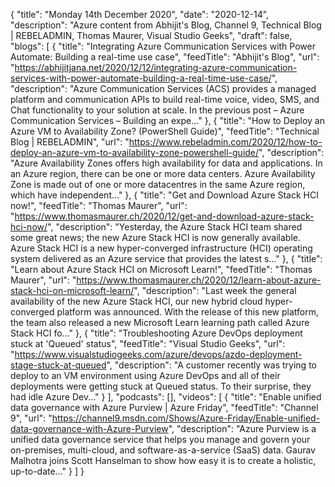 {
  "title": "Monday 14th December 2020",
  "date": "2020-12-14",
  "description": "Azure content from Abhijit's Blog, Channel 9, Technical Blog | REBELADMIN, Thomas Maurer, Visual Studio Geeks",
  "draft": false,
  "blogs": [
    {
      "title": "Integrating Azure Communication Services with Power Automate: Building a real-time use case",
      "feedTitle": "Abhijit's Blog",
      "url": "https://abhijitjana.net/2020/12/12/integrating-azure-communication-services-with-power-automate-building-a-real-time-use-case/",
      "description": "Azure Communication Services (ACS) provides a managed platform and communication APIs to build real-time voice, video, SMS, and Chat functionality to your solution at scale. In the previous post – Azure Communication Services – Building an expe..."
    },
    {
      "title": "How to Deploy an Azure VM to Availability Zone? (PowerShell Guide)",
      "feedTitle": "Technical Blog | REBELADMIN",
      "url": "https://www.rebeladmin.com/2020/12/how-to-deploy-an-azure-vm-to-availability-zone-powershell-guide/",
      "description": "Azure Availability Zones offers high availability for data and applications. In an Azure region, there can be one or more data centers. Azure Availability Zone is made out of one or more datacentres in the same Azure region, which have independent..."
    },
    {
      "title": "Get and Download Azure Stack HCI now!",
      "feedTitle": "Thomas Maurer",
      "url": "https://www.thomasmaurer.ch/2020/12/get-and-download-azure-stack-hci-now/",
      "description": "Yesterday, the Azure Stack HCI team shared some great news; the new Azure Stack HCI is now generally available. Azure Stack HCI is a new hyper-converged infrastructure (HCI) operating system delivered as an Azure service that provides the latest s..."
    },
    {
      "title": "Learn about Azure Stack HCI on Microsoft Learn!",
      "feedTitle": "Thomas Maurer",
      "url": "https://www.thomasmaurer.ch/2020/12/learn-about-azure-stack-hci-on-microsoft-learn/",
      "description": "Last week the general availability of the new Azure Stack HCI, our new hybrid cloud hyper-converged platform was announced. With the release of this new platform, the team also released a new Microsoft Learn learning path called Azure Stack HCI fo..."
    },
    {
      "title": "Troubleshooting Azure DevOps deployment stuck at 'Queued' status",
      "feedTitle": "Visual Studio Geeks",
      "url": "https://www.visualstudiogeeks.com/azure/devops/azdo-deployment-stage-stuck-at-queued",
      "description": "A customer recently was trying to deploy to an VM environment using Azure DevOps and all of their deployments were getting stuck at Queued status. To their surprise, they had idle Azure Dev..."
    }
  ],
  "podcasts": [],
  "videos": [
    {
      "title": "Enable unified data governance with Azure Purview | Azure Friday",
      "feedTitle": "Channel 9",
      "url": "https://channel9.msdn.com/Shows/Azure-Friday/Enable-unified-data-governance-with-Azure-Purview",
      "description": "Azure Purview is a unified data governance service that helps you manage and govern your on-premises, multi-cloud, and software-as-a-service (SaaS) data. Gaurav Malhotra joins Scott Hanselman to show how easy it is to create a holistic, up-to-date..."
    }
  ]
}